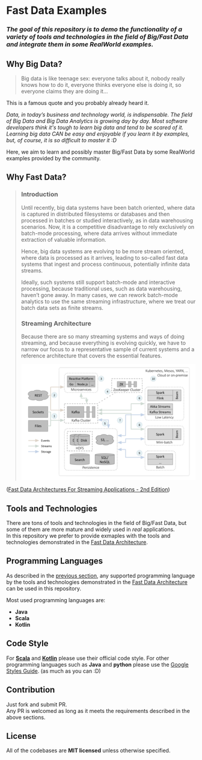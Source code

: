 # Fast Data Examples

### *The goal of this repository is to demo the functionality of a variety of tools and technologies in the field of Big/Fast Data and integrate them in some RealWorld examples.*

## Why Big Data?
> Big data is like teenage sex: everyone talks about it, nobody really knows how to do it, everyone thinks everyone else is doing it, so everyone claims they are doing it...

This is a famous quote and you probably already heard it.

*Data, in today’s business and technology world, is indispensable. The field of Big Data and Big Data Analytics is growing day by day. Most software developers think it's tough to learn big data and tend to be scared of it. Learning big data CAN be easy and enjoyable if you learn it by examples, but, of course, it is so difficult to master it :D*

Here, we aim to learn and possibly master Big/Fast Data by some RealWorld examples provided by the community.

## Why Fast Data?
> ### Introduction
> Until recently, big data systems have been batch oriented, where data is captured in distributed filesystems or databases and then processed in batches or studied interactively, as in data warehousing scenarios. Now, it is a competitive disadvantage to rely exclusively on batch-mode processing, where data arrives without immediate extraction of valuable information.
>
> Hence, big data systems are evolving to be more stream oriented, where data is processed as it arrives, leading to so-called fast data systems that ingest and process continuous, potentially infinite data streams.
>
> Ideally, such systems still support batch-mode and interactive processing, because traditional uses, such as data warehousing, haven’t gone away. In many cases, we can rework batch-mode analytics to use the same streaming infrastructure, where we treat our batch data sets as finite streams.
> ### Streaming Architecture
> Because there are so many streaming systems and ways of doing streaming, and because everything is evolving quickly, we have to narrow our focus to a representative sample of current systems and a reference architecture that covers the essential features.
>
> ![Figure 2-1](https://raw.githubusercontent.com/ahmadmo/fast-data-examples/master/fast-data-architecture.png)

([Fast Data Architectures For Streaming Applications - 2nd Edition](https://www.lightbend.com/blog/new-edition-fast-data-architectures-for-streaming-applications-2nd-ed))

## Tools and Technologies
There are tons of tools and technologies in the field of Big/Fast Data, but some of them are more mature and widely used in *real* applications.  
In this repository we prefer to provide exmaples with the tools and technologies demonstrated in the [Fast Data Architecture](https://raw.githubusercontent.com/ahmadmo/fast-data-examples/master/fast-data-architecture.png).

## Programming Languages
As described in the [previous section](#tools-and-technologies), any supported programming language by the tools and technologies demonstrated in the [Fast Data Architecture](https://raw.githubusercontent.com/ahmadmo/fast-data-examples/master/fast-data-architecture.png) can be used in this repository.

Most used programming languages are:
- **Java**
- **Scala**
- **Kotlin**

## Code Style
For [**Scala**](https://docs.scala-lang.org/style/) and [**Kotlin**](https://kotlinlang.org/docs/reference/coding-conventions.html) please use their official code style. For other programming languages such as **Java** and **python** please use the [Google Styles Guide](https://google.github.io/styleguide/). (as much as you can :D)

## Contribution
Just fork and submit PR.  
Any PR is welcomed as long as it meets the requirements described in the above sections.

## License
All of the codebases are **MIT licensed** unless otherwise specified.
